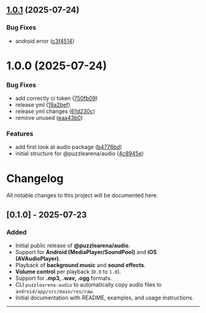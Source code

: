 ## [1.0.1](https://github.com/feliperramos/puzzlearena-audio/compare/v1.0.0...v1.0.1) (2025-07-24)


### Bug Fixes

* android error ([c3f4514](https://github.com/feliperramos/puzzlearena-audio/commit/c3f45145e3a10b0003a711881e12cc54dd5791d3))

# 1.0.0 (2025-07-24)


### Bug Fixes

* add correctly ci token ([750fb09](https://github.com/feliperramos/puzzlearena-audio/commit/750fb09bd7805c8f7bc998315ca40b34f303b37d))
* release yml ([19a2bef](https://github.com/feliperramos/puzzlearena-audio/commit/19a2befa472e931449a5986c6e086b6ae1400fde))
* release yml changes ([61d230c](https://github.com/feliperramos/puzzlearena-audio/commit/61d230cbb479227807322d6da0a578cde2726b77))
* remove unused ([eaa43b0](https://github.com/feliperramos/puzzlearena-audio/commit/eaa43b025324685fb30e61cd79b374e53fe5daef))


### Features

* add first look at audio package ([b4776bd](https://github.com/feliperramos/puzzlearena-audio/commit/b4776bd4036b88fb31d1a6718d19154b68223547))
* initial structure for @puzzlearena/audio ([4c8945e](https://github.com/feliperramos/puzzlearena-audio/commit/4c8945e0ec10220d25272e981f09fea30a216365))

# Changelog

All notable changes to this project will be documented here.

## [0.1.0] - 2025-07-23
### Added
- Initial public release of **@puzzlearena/audio**.
- Support for **Android (MediaPlayer/SoundPool)** and **iOS (AVAudioPlayer)**.
- Playback of **background music** and **sound effects**.
- **Volume control** per playback (`0.0` to `1.0`).
- Support for **.mp3, .wav, .ogg** formats.
- CLI `puzzlearena-audio` to automatically copy audio files to `android/app/src/main/res/raw`.
- Initial documentation with README, examples, and usage instructions.

---
